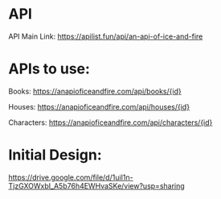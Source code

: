 # API

API Main Link: https://apilist.fun/api/an-api-of-ice-and-fire

# APIs to use: 

Books: https://anapioficeandfire.com/api/books/{id}

Houses: https://anapioficeandfire.com/api/houses/{id}

Characters: https://anapioficeandfire.com/api/characters/{id}

# Initial Design:

https://drive.google.com/file/d/1uiI1n-TjzGXOWxbI_A5b76h4EWHvaSKe/view?usp=sharing






